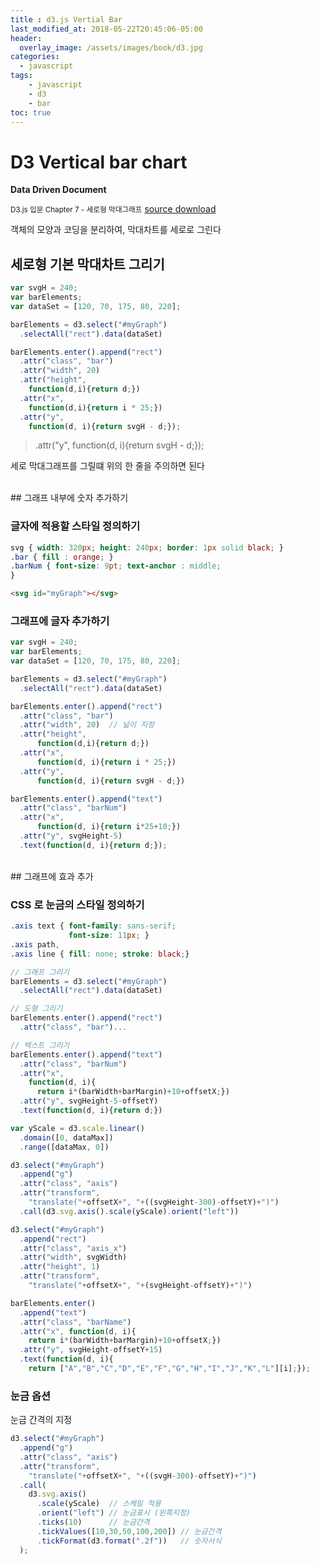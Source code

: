 ```yaml
---
title : d3.js Vertial Bar
last_modified_at: 2018-05-22T20:45:06-05:00
header:
  overlay_image: /assets/images/book/d3.jpg
categories:
  - javascript
tags: 
    - javascript
    - d3
    - bar
toc: true    
---
```


# D3 Vertical bar chart
**Data Driven Document**

<small>D3.js 입문 Chapter 7 - 세로형 막대그래프</small>
[source download](https://freelec.co.kr/m-datacenter/?board_name=DataCenter2&order_by=fn_pid&order_type=desc&board_page=4&list_type=list&vid=55)


객체의 모양과 코딩을 분리하여, 막대차트를 세로로 그린다


## 세로형 기본 막대차트 그리기

```javascript
var svgH = 240;
var barElements;
var dataSet = [120, 70, 175, 80, 220];

barElements = d3.select("#myGraph")
  .selectAll("rect").data(dataSet)

barElements.enter().append("rect")
  .attr("class", "bar")
  .attr("width", 20)
  .attr("height", 
    function(d,i){return d;})
  .attr("x", 
    function(d,i){return i * 25;})
  .attr("y", 
    function(d, i){return svgH - d;});
```


>   .attr("y", function(d, i){return svgH - d;});

세로 막대그래프를 그릴떄 위의 한 줄을 주의하면 된다



<br>
## 그래프 내부에 숫자 추가하기

### 글자에 적용할 스타일 정의하기

```css
svg { width: 320px; height: 240px; border: 1px solid black; }
.bar { fill : orange; }
.barNum { font-size: 9pt; text-anchor : middle;
}
```


```html
<svg id="myGraph"></svg>
```

### 그래프에 글자 추가하기

```javascript
var svgH = 240;
var barElements; 
var dataSet = [120, 70, 175, 80, 220];

barElements = d3.select("#myGraph")
  .selectAll("rect").data(dataSet)

barElements.enter().append("rect")
  .attr("class", "bar")
  .attr("width", 20)  // 넓이 지정
  .attr("height", 
      function(d,i){return d;})
  .attr("x", 
      function(d, i){return i * 25;})
  .attr("y", 
      function(d, i){return svgH - d;})

barElements.enter().append("text")
  .attr("class", "barNum")
  .attr("x", 
      function(d, i){return i*25+10;})
  .attr("y", svgHeight-5)
  .text(function(d, i){return d;});
```


<br>
## 그래프에 효과 추가

### CSS 로 눈금의 스타일 정의하기

```css
.axis text { font-family: sans-serif;
             font-size: 11px; }
.axis path,
.axis line { fill: none; stroke: black;}
```



```javascript
// 그래프 그리기
barElements = d3.select("#myGraph")
  .selectAll("rect").data(dataSet)

// 도형 그리기
barElements.enter().append("rect")
  .attr("class", "bar")...

// 텍스트 그리기
barElements.enter().append("text")
  .attr("class", "barNum")
  .attr("x", 
    function(d, i){
      return i*(barWidth+barMargin)+10+offsetX;})
  .attr("y", svgHeight-5-offsetY)
  .text(function(d, i){return d;})

var yScale = d3.scale.linear()
  .domain([0, dataMax])
  .range([dataMax, 0])

d3.select("#myGraph")
  .append("g")
  .attr("class", "axis")
  .attr("transform", 
    "translate("+offsetX+", "+((svgHeight-300)-offsetY)+")")
  .call(d3.svg.axis().scale(yScale).orient("left"))

d3.select("#myGraph")
  .append("rect")
  .attr("class", "axis_x")
  .attr("width", svgWidth)
  .attr("height", 1)
  .attr("transform", 
    "translate("+offsetX+", "+(svgHeight-offsetY)+")")

barElements.enter()
  .append("text")
  .attr("class", "barName")
  .attr("x", function(d, i){
    return i*(barWidth+barMargin)+10+offsetX;})
  .attr("y", svgHeight-offsetY+15)
  .text(function(d, i){
    return ["A","B","C","D","E","F","G","H","I","J","K","L"][i];});
```


### 눈금 옵션

눈금 간격의 지정 

```javascript
d3.select("#myGraph")
  .append("g")
  .attr("class", "axis")
  .attr("transform", 
    "translate("+offsetX+", "+((svgH-300)-offsetY)+")")
  .call(
    d3.svg.axis()
      .scale(yScale)  // 스케일 적용
      .orient("left") // 눈금표시 (왼쪽지정)
      .ticks(10)      // 눈금간격
      .tickValues([10,30,50,100,200]) // 눈금간격 
      .tickFormat(d3.format(".2f"))   // 숫자서식
  );
```

